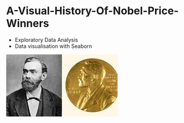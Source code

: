 # A-Visual-History-Of-Nobel-Price-Winners
- Exploratory Data Analysis
- Data visualisation with Seaborn

![](https://github.com/Cinda85/A-Visual-History-Of-Nobel-Price-Winners/blob/main/Alfred%20Nobel.jpg)
